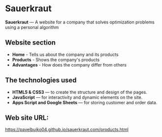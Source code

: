 # Sauerkraut

**Sauerkraut** — A website for a company that solves optimization problems using a personal algorithm

## Website section
- **Home** - Tells us about the company and its products
- **Products** - Shows the company's products
- **Advantages** - How does the company differ from others

## The technologies used
- **HTML5 & CSS3** — to create the structure and design of the pages.
- **JavaScript** — for interactivity and dynamic elements on the site.
- **Apps Script and Google Sheets** — for storing customer and order data.


## Web site URL:
https://pavelbuiko04.github.io/sauerkraut.com/products.html
